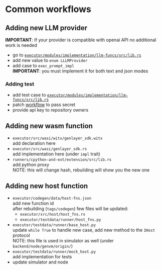 # Common workflows

## Adding new LLM provider
**IMPORTANT**: If your provider is compatible with openai API no additional work is needed

- go to [`executor/modules/implementation/llm-funcs/src/lib.rs`](../../executor/modules/implementation/llm-funcs/src/lib.rs)
- add new value to `enum LLLMProvider`
- add case to `exec_prompt_impl`<br>
    **IMPORTANT**: you must implement it for both text and json modes

### Adding test
- add test case to [`executor/modules/implementation/llm-funcs/src/lib.rs`](../../executor/modules/implementation/llm-funcs/src/lib.rs)
- patch [workflow](../../.github/workflows/module-test-cargo.yaml) to pass secret
- provide api key to repository owners

## Adding new wasm function
- `executor/src/wasi/witx/genlayer_sdk.witx`<br>
    add declaration here
- `executor/src/wasi/genlayer_sdk.rs`<br>
    add implementation here (under `impl` trait)
- `runners/cpython-and-ext/extension/src/lib.rs`<br>
    add python proxy<br>
    NOTE: this will change hash, rebuilding will show you the new one

## Adding new host function

- `executor/codegen/data/host-fns.json`<br>
    add new function id<br>
    after rebuilding (`tags/codegen`) few files will be updated:
    - `executor/src/host/host_fns.rs`
    - `executor/testdata/runner/host_fns.py`
- `executor/testdata/runner/base_host.py`<br>
    update `while True` to handle new case, add new method to the `IHost` protocol<br>
    NOTE: this file is used in simulator as well (under `backend/node/genvm/origin/`)
- `executor/testdata/runner/mock_host.py`<br>
    add implementation for tests
- update simulator and node
